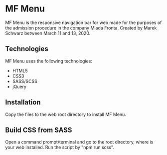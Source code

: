 # MF Menu

MF Menu is the responsive navigation bar for web made for the purposes of the admission procedure in the company Mlada Fronta. Created by Marek Schwarz between March 11 and 13, 2020.

## Technologies

MF Menu uses the following technologies:
- HTML5 
- CSS3 
- SASS/SCSS
- jQuery

## Installation

Copy the files to the web root directory to install MF Menu.

## Build CSS from SASS

Open a command prompt/terminal and go to the root directory, where is your web installed. Run the script by "npm run scss".


